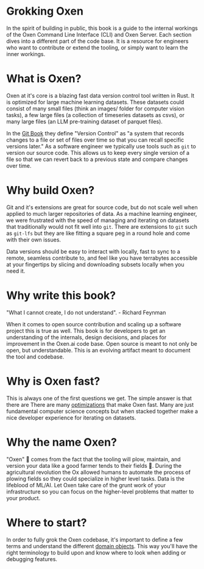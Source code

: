 # Grokking Oxen

In the spirit of building in public, this book is a guide to the internal workings of the Oxen Command Line Interface (CLI) and Oxen Server. Each section dives into a different part of the code base. It is a resource for engineers who want to contribute or extend the tooling, or simply want to learn the inner workings.

# What is Oxen?

Oxen at it's core is a blazing fast data version control tool written in Rust. It is optimized for large machine learning datasets. These datasets could consist of many small files (think an images/ folder for computer vision tasks), a few large files (a collection of timeseries datasets as csvs), or many large files (an LLM pre-training dataset of parquet files).

In the [Git Book](https://git-scm.com/book/en/v2/Getting-Started-About-Version-Control) they define "Version Control" as "a system that records changes to a file or set of files over time so that you can recall specific versions later." As a software engineer we typically use tools such as `git` to version our source code. This allows us to keep every single version of a file so that we can revert back to a previous state and compare changes over time.

# Why build Oxen?

Git and it's extensions are great for source code, but do not scale well when applied to much larger repositories of data. As a machine learning engineer, we were frustrated with the speed of managing and iterating on datasets that traditionally would not fit well into `git`. There are extensions to `git` such as `git-lfs` but they are like fitting a square peg in a round hole and come with their own issues. 

Data versions should be easy to interact with locally, fast to sync to a remote, seamless contribute to, and feel like you have terrabytes accessible at your fingertips by slicing and downloading subsets locally when you need it.

# Why write this book?

"What I cannot create, I do not understand". - Richard Feynman

When it comes to open source contribution and scaling up a software project this is true as well. This book is for developers to get an understanding of the internals, design decisions, and places for improvement in the Oxen.ai code base. Open source is meant to not only be open, but understandable. This is an evolving artifact meant to document the tool and codebase.

# Why is Oxen fast?

This is always one of the first questions we get. The simple answer is that there are  There are many [optimizations](./optimizations.md) that make Oxen fast. Many are just fundamental computer science concepts but when stacked together make a nice developer experience for iterating on datasets.

# Why the name Oxen?

"Oxen" 🐂 comes from the fact that the tooling will plow, maintain, and version your data like a good farmer tends to their fields 🌾. During the agricultural revolution the Ox allowed humans to automate the process of plowing fields so they could specialize in higher level tasks. Data is the lifeblood of ML/AI. Let Oxen take care of the grunt work of your infrastructure so you can focus on the higher-level problems that matter to your product.

# Where to start?

In order to fully grok the Oxen codebase, it's important to define a few terms and understand the different [domain objects](domains.md). This way you'll have the right terminology to build upon and know where to look when adding or debugging features.
